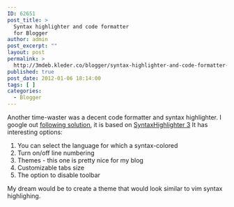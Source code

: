 ```yaml
---
ID: 62651
post_title: >
  Syntax highlighter and code formatter
  for Blogger
author: admin
post_excerpt: ""
layout: post
permalink: >
  http://3mdeb.kleder.co/blogger/syntax-highlighter-and-code-formatter-for-blogger/
published: true
post_date: 2012-01-06 18:14:00
tags: [ ]
categories:
  - Blogger
---
```

Another time-waster was a decent code formatter and syntax highlighter. I google out [following solution](http://www.commonitman.com/2010/09/how-to-use-syntax-highlighter-3-in.html), it is based on [SyntaxHighlighter 3](http://alexgorbatchev.com/SyntaxHighlighter/) It has interesting options:  

1. You can select the language for which a syntax-colored
2. Turn on/off line numbering
3. Themes - this one is pretty nice for my blog
4. Customizable tabs size
5. The option to disable toolbar

My dream would be to create a theme that would look similar to vim syntax highlighing.